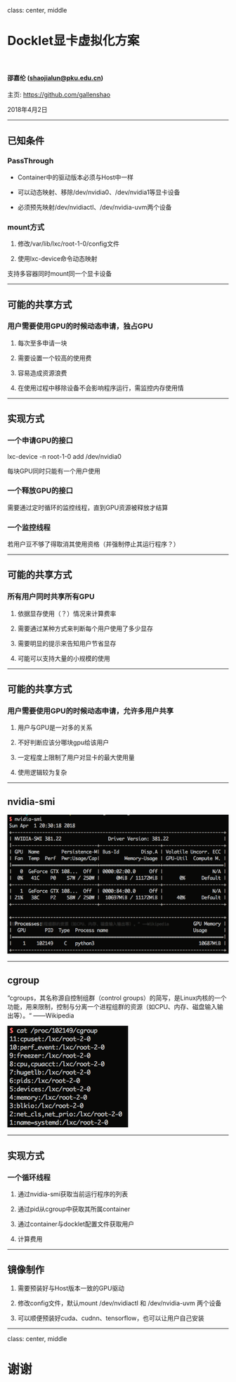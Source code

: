 class: center, middle

# Docklet显卡虚拟化方案

&nbsp;
&nbsp;

#### 邵嘉伦 (shaojialun@pku.edu.cn)  

主页: https://github.com/gallenshao

2018年4月2日

---

## 已知条件

### PassThrough

- Container中的驱动版本必须与Host中一样

- 可以动态映射、移除/dev/nvidia0、/dev/nvidia1等显卡设备

- 必须预先映射/dev/nvidiactl、/dev/nvidia-uvm两个设备

### mount方式

1. 修改/var/lib/lxc/root-1-0/config文件

2. 使用lxc-device命令动态映射

支持多容器同时mount同一个显卡设备

---

## 可能的共享方式

### 用户需要使用GPU的时候动态申请，独占GPU

1. 每次至多申请一块

2. 需要设置一个较高的使用费

3. 容易造成资源浪费

4. 在使用过程中移除设备不会影响程序运行，需监控内存使用情

---

## 实现方式

### 一个申请GPU的接口

lxc-device -n root-1-0 add /dev/nvidia0

每块GPU同时只能有一个用户使用

### 一个释放GPU的接口

需要通过定时循环的监控线程，直到GPU资源被释放才结算

### 一个监控线程

若用户豆不够了得取消其使用资格（并强制停止其运行程序？）

---

## 可能的共享方式

### 所有用户同时共享所有GPU

1. 依据显存使用（？）情况来计算费率

2. 需要通过某种方式来判断每个用户使用了多少显存

3. 需要明显的提示来告知用户节省显存

4. 可能可以支持大量的小规模的使用

---

## 可能的共享方式

### 用户需要使用GPU的时候动态申请，允许多用户共享

1. 用户与GPU是一对多的关系

2. 不好判断应该分哪块gpu给该用户

3. 一定程度上限制了用户对显卡的最大使用量

4. 使用逻辑较为复杂

---

## nvidia-smi

<img src="./nvidia-smi.png">

---

## cgroup

”cgroups，其名称源自控制组群（control groups）的简写，是Linux内核的一个功能，用来限制，控制与分离一个进程组群的资源（如CPU、内存、磁盘输入输出等）。“ ——Wikipedia

<img src="./cgroup.png">

---

## 实现方式

### 一个循环线程

1. 通过nvidia-smi获取当前运行程序的列表

2. 通过pid从cgroup中获取其所属container

3. 通过container与docklet配置文件获取用户

4. 计算费用

---

## 镜像制作

1. 需要预装好与Host版本一致的GPU驱动

2. 修改config文件，默认mount /dev/nvidiactl 和 /dev/nvidia-uvm 两个设备

3. 可以顺便预装好cuda、cudnn、tensorflow，也可以让用户自己安装

---

class: center, middle

# 谢谢

